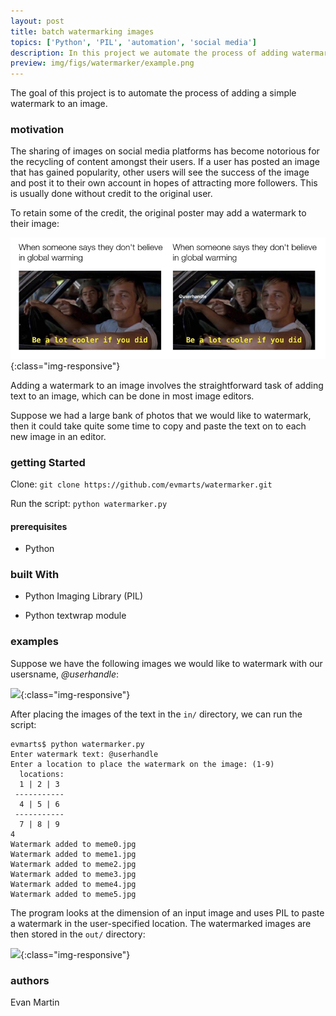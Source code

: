 ```yaml
---
layout: post
title: batch watermarking images
topics: ['Python', 'PIL', 'automation', 'social media']
description: In this project we automate the process of adding watermarks onto images.
preview: img/figs/watermarker/example.png
---
```


The goal of this project is to automate the process of adding a simple watermark to an image.

### motivation

The sharing of images on social media platforms has become notorious for the recycling of content amongst their users. If a user has posted an image that has gained popularity, other users will see the success of the image and post it to their own account in hopes of attracting more followers. This is usually done without credit to the original user. 

To retain some of the credit, the original poster may add a watermark to their image: 

![](img/figs/watermarker/example.png){:class="img-responsive"}

Adding a watermark to an image involves the straightforward task of adding text to an image, which can be done in most image editors. 

Suppose we had a large bank of photos that we would like to watermark, then it could take quite some time to copy and paste the text on to each new image in an editor. 

### getting Started

Clone:
```git clone https://github.com/evmarts/watermarker.git```

Run the script:
```python watermarker.py```

#### prerequisites

- Python

### built With

* Python Imaging Library (PIL)

* Python textwrap module

### examples

Suppose we have the following images we would like to watermark with our usersname, *@userhandle*:

![](img/figs/watermarker/batch.png){:class="img-responsive"}

After placing the images of the text in the ```in/``` directory, we can run the script:

~~~
evmarts$ python watermarker.py
Enter watermark text: @userhandle
Enter a location to place the watermark on the image: (1-9)
  locations: 
  1 | 2 | 3 
 ----------- 
  4 | 5 | 6 
 ----------- 
  7 | 8 | 9 
4
Watermark added to meme0.jpg
Watermark added to meme1.jpg
Watermark added to meme2.jpg
Watermark added to meme3.jpg
Watermark added to meme4.jpg
Watermark added to meme5.jpg

~~~

The program looks at the dimension of an input image and uses PIL to paste a watermark in the user-specified location. The watermarked images are then stored in the ```out/``` directory:

![](img/figs/watermarker/batch_marked.png){:class="img-responsive"}


### authors

Evan Martin

